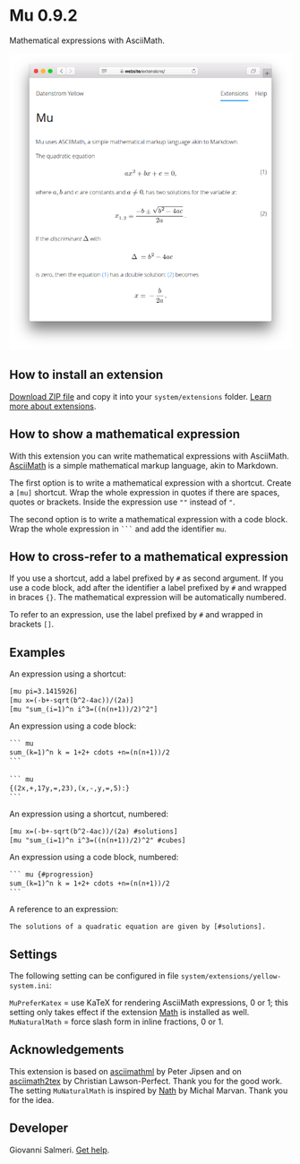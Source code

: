 # Mu 0.9.2

Mathematical expressions with AsciiMath.

<p align="center"><img src="SCREENSHOT.png" alt="Screenshot"></p>

## How to install an extension

[Download ZIP file](https://github.com/GiovanniSalmeri/yellow-mu/archive/refs/heads/main.zip) and copy it into your `system/extensions` folder. [Learn more about extensions](https://github.com/annaesvensson/yellow-update).

## How to show a mathematical expression

With this extension you can write mathematical expressions with AsciiMath. [AsciiMath](http://asciimath.org/) is a simple mathematical markup language, akin to Markdown.

The first option is to write a mathematical expression with a shortcut. Create a `[mu]` shortcut. Wrap the whole expression in quotes if there are spaces, quotes or brackets. Inside the expression use `""` instead of `"`.

The second option is to write a mathematical expression with a code block. Wrap the whole expression in `` ``` `` and add the identifier `mu`.

## How to cross-refer to a mathematical expression

If you use a shortcut, add a label prefixed by `#` as second argument. If you use a code block, add after the identifier a label prefixed by `#` and wrapped in braces `{}`. The mathematical expression will be automatically numbered.

To refer to an expression, use the label prefixed by `#` and wrapped in brackets `[]`.

## Examples

An expression using a shortcut:

    [mu pi=3.1415926]
    [mu x=(-b+-sqrt(b^2-4ac))/(2a)]
    [mu "sum_(i=1)^n i^3=((n(n+1))/2)^2"]

An expression using a code block:

    ``` mu
    sum_(k=1)^n k = 1+2+ cdots +n=(n(n+1))/2
    ```

    ``` mu
    {(2x,+,17y,=,23),(x,-,y,=,5):}
    ```

An expression using a shortcut, numbered:

    [mu x=(-b+-sqrt(b^2-4ac))/(2a) #solutions]
    [mu "sum_(i=1)^n i^3=((n(n+1))/2)^2" #cubes]

An expression using a code block, numbered:

    ``` mu {#progression}
    sum_(k=1)^n k = 1+2+ cdots +n=(n(n+1))/2
    ```

A reference to an expression:

    The solutions of a quadratic equation are given by [#solutions].

## Settings

The following setting can be configured in file `system/extensions/yellow-system.ini`:

`MuPreferKatex` = use KaTeX for rendering AsciiMath expressions, 0 or 1; this setting only takes effect if the extension [Math](https://github.com/GiovanniSalmeri/yellow-math) is installed as well.  
`MuNaturalMath` = force slash form in inline fractions, 0 or 1.  

## Acknowledgements

This extension is based on [asciimathml](https://github.com/asciimath/asciimathml) by Peter Jipsen and on [asciimath2tex](https://github.com/christianp/asciimath2tex) by Christian Lawson-Perfect. Thank you for the good work. The setting `MuNaturalMath` is inspired by [Nath](https://ctan.org/pkg/nath) by Michal Marvan. Thank you for the idea.

## Developer

Giovanni Salmeri. [Get help](https://datenstrom.se/yellow/help/).
